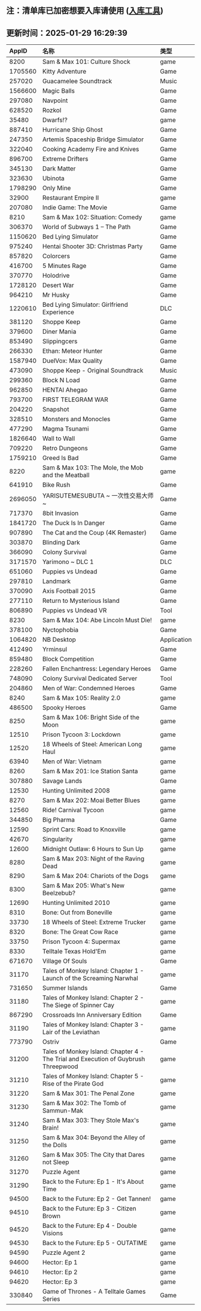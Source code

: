 ## 注：清单库已加密想要入库请使用 ([入库工具](https://github.com/BlankTMing/ManifestAutoUpdate/releases))

## 更新时间：2025-01-29 16:29:39
| AppID | 名称 | 类型  |
| :-------------------- | :----------------------------- | :----------- |
| 8200 | Sam & Max 101: Culture Shock| game |
| 1705560 | Kitty Adventure| Game |
| 257020 | Guacamelee Soundtrack| Music |
| 1566600 | Magic Balls| Game |
| 297080 | Navpoint| Game |
| 628520 | Rozkol| Game |
| 35480 | Dwarfs!?| game |
| 887410 | Hurricane Ship Ghost| Game |
| 247350 | Artemis Spaceship Bridge Simulator| Game |
| 322040 | Cooking Academy Fire and Knives| Game |
| 896700 | Extreme Drifters| Game |
| 345130 | Dark Matter| Game |
| 323630 | Ubinota| Game |
| 1798290 | Only Mine| Game |
| 32900 | Restaurant Empire II| game |
| 207080 | Indie Game: The Movie| Game |
| 8210 | Sam & Max 102: Situation: Comedy| game |
| 306370 | World of Subways 1 – The Path| Game |
| 1150620 | Bed Lying Simulator| Game |
| 975240 | Hentai Shooter 3D: Christmas Party| Game |
| 857820 | Colorcers| Game |
| 416700 | 5 Minutes Rage| Game |
| 370770 | Holodrive| Game |
| 1728120 | Desert War| Game |
| 964210 | Mr Husky| Game |
| 1220610 | Bed Lying Simulator: Girlfriend Experience| DLC |
| 381120 | Shoppe Keep| Game |
| 379600 | Diner Mania| Game |
| 853490 | Slippingcers| Game |
| 266330 | Ethan: Meteor Hunter| Game |
| 1587940 | DuelVox: Max Quality| Game |
| 473090 | Shoppe Keep - Original Soundtrack| Music |
| 299360 | Block N Load| Game |
| 962850 | HENTAI Ahegao| Game |
| 793700 | FIRST TELEGRAM WAR| Game |
| 204220 | Snapshot| Game |
| 328510 | Monsters and Monocles| Game |
| 477290 | Magma Tsunami| Game |
| 1826640 | Wall to Wall| Game |
| 709220 | Retro Dungeons| Game |
| 1759210 | Greed Is Bad| Game |
| 8220 | Sam & Max 103: The Mole, the Mob and the Meatball| game |
| 641910 | Bike Rush| Game |
| 2696050 | YARISUTEMESUBUTA ~ 一次性交易大师 ~| Game |
| 717370 | 8bit Invasion| Game |
| 1841720 | The Duck Is In Danger| Game |
| 907890 | The Cat and the Coup (4K Remaster)| Game |
| 303870 | Blinding Dark| Game |
| 366090 | Colony Survival| Game |
| 3171570 | Yarimono ~ DLC 1| DLC |
| 651060 | Puppies vs Undead| Game |
| 297810 | Landmark| Game |
| 370090 | Axis Football 2015| Game |
| 277110 | Return to Mysterious Island| Game |
| 806890 | Puppies vs Undead VR| Tool |
| 8230 | Sam & Max 104: Abe Lincoln Must Die!| game |
| 378100 | Nyctophobia| Game |
| 1064820 | NB Desktop| Application |
| 412490 | Yrminsul| Game |
| 859480 | Block Competition| Game |
| 228260 | Fallen Enchantress: Legendary Heroes| Game |
| 748090 | Colony Survival Dedicated Server| Tool |
| 204860 | Men of War: Condemned Heroes| Game |
| 8240 | Sam & Max 105: Reality 2.0| game |
| 486500 | Spooky Heroes| Game |
| 8250 | Sam & Max 106: Bright Side of the Moon| game |
| 12510 | Prison Tycoon 3: Lockdown| game |
| 12520 | 18 Wheels of Steel: American Long Haul| game |
| 63940 | Men of War: Vietnam| game |
| 8260 | Sam & Max 201: Ice Station Santa| game |
| 307880 | Savage Lands| Game |
| 12530 | Hunting Unlimited 2008| game |
| 8270 | Sam & Max 202: Moai Better Blues| game |
| 12560 | Ride! Carnival Tycoon| game |
| 344850 | Big Pharma| Game |
| 12590 | Sprint Cars: Road to Knoxville| game |
| 42670 | Singularity| game |
| 12600 | Midnight Outlaw: 6 Hours to Sun Up| game |
| 8280 | Sam & Max 203: Night of the Raving Dead| game |
| 8290 | Sam & Max 204: Chariots of the Dogs| game |
| 8300 | Sam & Max 205: What's New Beelzebub?| game |
| 12690 | Hunting Unlimited 2010| game |
| 8310 | Bone: Out from Boneville| game |
| 33730 | 18 Wheels of Steel: Extreme Trucker| game |
| 8320 | Bone: The Great Cow Race| game |
| 33750 | Prison Tycoon 4: Supermax| game |
| 8330 | Telltale Texas Hold'Em| game |
| 671670 | Village Of Souls| Game |
| 31170 | Tales of Monkey Island: Chapter 1 - Launch of the Screaming Narwhal| game |
| 731650 | Summer Islands| Game |
| 31180 | Tales of Monkey Island: Chapter 2 - The Siege of Spinner Cay | game |
| 867290 | Crossroads Inn Anniversary Edition| Game |
| 31190 | Tales of Monkey Island: Chapter 3 - Lair of the Leviathan | game |
| 773790 | Ostriv| Game |
| 31200 | Tales of Monkey Island: Chapter 4 - The Trial and Execution of Guybrush Threepwood | game |
| 31210 | Tales of Monkey Island: Chapter 5 - Rise of the Pirate God| game |
| 31220 | Sam & Max 301: The Penal Zone| game |
| 31230 | Sam & Max 302: The Tomb of Sammun-Mak| game |
| 31240 | Sam & Max 303: They Stole Max's Brain!| game |
| 31250 | Sam & Max 304: Beyond the Alley of the Dolls| game |
| 31260 | Sam & Max 305: The City that Dares not Sleep| game |
| 31270 | Puzzle Agent| game |
| 31290 | Back to the Future: Ep 1 - It's About Time| game |
| 94500 | Back to the Future: Ep 2 - Get Tannen!| game |
| 94510 | Back to the Future: Ep 3 - Citizen Brown| game |
| 94520 | Back to the Future: Ep 4 - Double Visions| game |
| 94530 | Back to the Future: Ep 5 - OUTATIME| game |
| 94590 | Puzzle Agent 2| game |
| 94600 | Hector: Ep 1| game |
| 94610 | Hector: Ep 2| game |
| 94620 | Hector: Ep 3| game |
| 330840 | Game of Thrones - A Telltale Games Series| Game |
